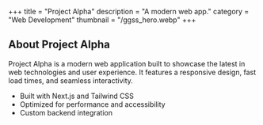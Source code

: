 +++
title = "Project Alpha"
description = "A modern web app."
category = "Web Development"
thumbnail = "/ggss_hero.webp"
+++

## About Project Alpha

Project Alpha is a modern web application built to showcase the latest in web technologies and user experience. It features a responsive design, fast load times, and seamless interactivity.

- Built with Next.js and Tailwind CSS
- Optimized for performance and accessibility
- Custom backend integration
